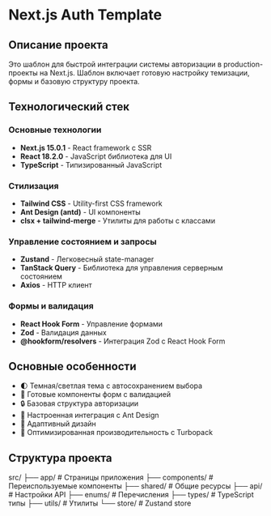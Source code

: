 # Next.js Auth Template

## Описание проекта
Это шаблон для быстрой интеграции системы авторизации в production-проекты на Next.js. Шаблон включает готовую настройку темизации, формы и базовую структуру проекта.

## Технологический стек

### Основные технологии
- **Next.js 15.0.1** - React framework с SSR
- **React 18.2.0** - JavaScript библиотека для UI
- **TypeScript** - Типизированный JavaScript

### Стилизация
- **Tailwind CSS** - Utility-first CSS framework
- **Ant Design (antd)** - UI компоненты
- **clsx + tailwind-merge** - Утилиты для работы с классами

### Управление состоянием и запросы
- **Zustand** - Легковесный state-manager
- **TanStack Query** - Библиотека для управления серверным состоянием
- **Axios** - HTTP клиент

### Формы и валидация
- **React Hook Form** - Управление формами
- **Zod** - Валидация данных
- **@hookform/resolvers** - Интеграция Zod с React Hook Form

## Основные особенности
- 🌓 Темная/светлая тема с автосохранением выбора
- 📝 Готовые компоненты форм с валидацией
- 🔒 Базовая структура авторизации
- 🎨 Настроенная интеграция с Ant Design
- 📱 Адаптивный дизайн
- 🚀 Оптимизированная производительность с Turbopack

## Структура проекта
src/
├── app/ # Страницы приложения
├── components/ # Переиспользуемые компоненты
├── shared/ # Общие ресурсы
├── api/ # Настройки API
├── enums/ # Перечисления
├── types/ # TypeScript типы
├── utils/ # Утилиты
└── store/ # Zustand store
